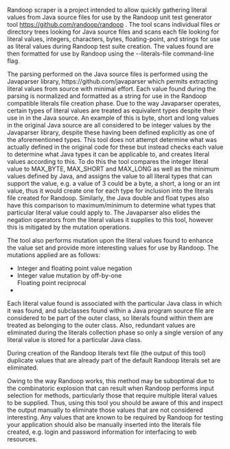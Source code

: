 Randoop scraper is a project intended to allow quickly gathering literal values from Java source files
for use by the Randoop unit test generator tool https://github.com/randoop/randoop .  The tool scans
individual files or directory trees looking for Java source files and scans each file looking for
literal values, integers, characters, bytes, floating-point, and strings for use as literal values
during Randoop test suite creation.  The values found are then formatted for use by Randoop using
the --literals-file command-line flag.
<p>
The parsing performed on the Java source files is performed using the Javaparser library,
https://github.com/javaparser which permits extracting literal values from source with minimal
effort.  Each value found during the parsing is normalized and formatted as a string for
use in the Randoop compatible literals file creation phase.  Due to the way Javaparser
operates, certain types of literal values are treated as equivalent types despite their use in
in the Java source.  An example of this is byte, short and long values in the original Java source
are all considered to be integer values by the Javaparser library, despite these having been
defined explicitly as one of the aforementioned types.  This tool does not attempt determine
what was actually defined in the original code for these but instead checks each value to determine
what Java types it can be applicable to, and creates literal values according to this.  To do this
the tool compares the integer literal value to MAX_BYTE, MAX_SHORT and MAX_LONG as well as the minimum
values defined by Java, and assigns the value to all literal types that can support the value, e.g.
a value of 3 could be a byte, a short, a long or an int value, thus it would create one for each
type for inclusion into the literals file created for Randoop.  Similarly, the Java double and float
types also have this comparison to maximum/minimum to determine what types that particular literal
value could apply to.  The Javaparser also elides the negation operators from the literal values
it supplies to this tool, however this is mitigated by the mutation operations.
<p>
The tool also performs mutation upon the literal values found to enhance the value set and provide
more interesting values for use by Randoop.  The mutations applied are as follows:
<ul>
<li>
Integer and floating point value negation
</li>
<li>
Integer value mutation by off-by-one
</li>
Floating point reciprocal
<li>
</ul>
Each literal value found is associated with the particular Java class in which it was found,
and subclasses found within a Java program source file are considered to be part of the outer
class, so literals found within them are treated as belonging to the outer class.  Also,
redundant values are eliminated during the literals collection phase so only a single version
of any literal value is stored for a particular Java class.
<p>
During creation of the Randoop literals text file (the output of this tool) duplicate values
that are already part of the default Randoop literals set are eliminated.
<p>
Owing to the way Randoop works, this method may be suboptimal
due to the combinatoric explosion that can result when Randoop performs input selection for methods,
particularly those that require multiple literal values to be supplied.  Thus, using this tool you
should be aware of this and inspect the output manually to eliminate those values that are not
considered interesting.  Any values that are known to be required by Randoop for testing your
application should also be manually inserted into the literals file created, e.g. login and password
information for interfacing to web resources.
